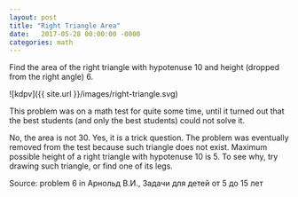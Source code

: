 ```yaml
---
layout: post
title: "Right Triangle Area"
date:   2017-05-28 00:00:00 -0000
categories: math
---
```


Find the area of the right triangle with hypotenuse 10 and height (dropped from the right angle) 6.

![kdpv]({{ site.url }}/images/right-triangle.svg)

This problem was on a math test for quite some time, until it turned out that the best students (and only the best students) could not solve it.

<!--more-->

No, the area is not 30. Yes, it is a trick question. The problem was eventually removed from the test because such triangle does not exist. Maximum possible height of a right triangle with hypotenuse 10 is 5. To see why, try drawing such triangle, or find one of its legs.

Source: problem 6 in Арнольд В.И., Задачи для детей от 5 до 15 лет
